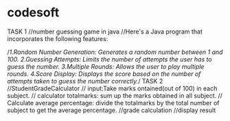 # codesoft
TASK 1
//number guessing game in java
//Here's a Java program that incorporates the following features:

/*1.Random Number Generation: Generates a random number between 1 and 100.
2.Guessing Attempts: Limits the number of attempts the user has to guess the number.
3.Multiple Rounds: Allows the user to play multiple rounds.
4.Score Display: Displays the score based on the number of attempts taken to guess the number correctly.*/
TASK 2
//StudentGradeCalculator
// input:Take marks ontained(out of 100) in each subject.
// calculator totalmarks: sum up the marks obtained in all subject.
// Calculate average percentage: divide the totalmarks by the total number of subject to get the average percentage.
//grade calculation
//display result

